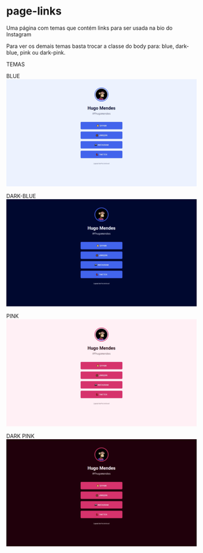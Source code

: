 # page-links
 Uma página com temas que contém links para ser usada na bio do Instagram

Para ver os demais temas basta trocar a classe do body para: blue, dark-blue, pink ou dark-pink.

TEMAS

BLUE
![img](temas/blue.jpeg)

DARK-BLUE
![img](temas/dark-blue.jpeg)

PINK
![img](temas/pink.jpeg)

DARK PINK
![img](temas/dark-pink.jpeg)
